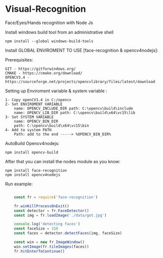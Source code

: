 # Visual-Recognition
Face/Eyes/Hands recognition with Node Js


Install windows build tool from an administrative shell

    npm install --global windows-build-tools
         
Install GLOBAL ENVIROMENT TO USE [face-recognition & opencv4nodejs]:

Prerequisites:
    
    GIT - https://gitforwindows.org/
    CMAKE - https://cmake.org/download/
    OPENCV3.4 - https://sourceforge.net/projects/opencvlibrary/files/latest/download
    
Setting up Enviroment variable & system variable :

    1- Copy openCV3.4 in C:/opencv
    2- Set ENVIROMENT VARIABLE   
        name: OPENCV_INCLUDE_DIR path: C:\opencv\build\include
        name: OPENCV_LIB_DIR path: C:\opencv\build\x64\vc15\lib
    3- Set SYSTEM VARIABLE
        name: OPENCV_BIN_DIR
        path: C:\opencv\build\x64\vc15\bin
    4- Add to system PATH
        Path: add to the end -----> %OPENCV_BIN_DIR%
        
AutoBuild Opencv4nodejs:

    npm install opencv-build            
        
After that you can install the nodes module as you know:

    npm install face-recognition
    npm install opencv4nodejs

Run example:

```js

    const fr = require('face-recognition')

    fr.winKillProcessOnExit()
    const detector = fr.FaceDetector()
    const img = fr.loadImage('./data/got.jpg')

    console.log('detecting faces')
    const faceSize = 150
    const faces = detector.detectFaces(img, faceSize)

    const win = new fr.ImageWindow()
    win.setImage(fr.tileImages(faces))
    fr.hitEnterToContinue()

    
